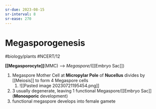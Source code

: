 ```yaml
---
sr-due: 2023-08-15
sr-interval: 8
sr-ease: 270
---
```

# Megasporogenesis
#biology/plants #NCERT/12 

**[[Megasporocyte]]**(MMC) --> *Megaspore*/([[Embryo Sac]])

1. Megaspore Mother Cell at **Micropylar Pole** of **Nucellus** divides by [[Meiosis]] to form 4 Megaspore cells
	1. ![[Pasted image 20230721195454.png]]
2. 3 usually degenerate, leaving 1 functional Megaspore/[[Embryo Sac]] (**Monosporic** development) 
3. functional megaspore develops into female gamete